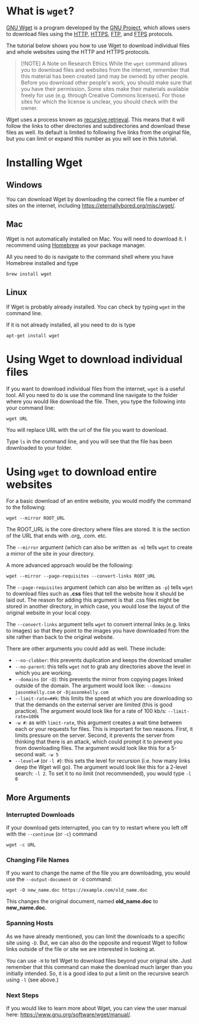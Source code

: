 # What is `wget`?
[GNU Wget](https://www.gnu.org/software/wget/) is a program developed by the [GNU Project](https://en.wikipedia.org/wiki/GNU_Project), which allows users to download files using the [HTTP](https://en.wikipedia.org/wiki/HTTP), [HTTPS](https://en.wikipedia.org/wiki/HTTPS), [FTP](https://en.wikipedia.org/wiki/File_Transfer_Protocol), and [FTPS](https://en.wikipedia.org/wiki/FTPS) protocols. 

The tutorial below shows you how to use Wget to download individual files and whole websites using the HTTP and HTTPS protocols. 

> [!NOTE] A Note on Research Ethics
> While the `wget` command allows you to download files and websites from the internet, remember that this material has been created (and may be owned) by other people. Before you download other people's work, you should make sure that you have their permission. Some sites make their materials available freely for use (e.g. through Creative Commons licenses). For those sites for which the license is unclear, you should check with the owner. 

Wget uses a process known as [recursive retrieval](https://www.gnu.org/software/wget/manual/html_node/Recursive-Download.html). This means that it will follow the links to other directories and subdirectories and download these files as well. Its default is limited to following five links from the original file, but you can limit or expand this number as you will see in this tutorial. 

# Installing Wget

## Windows
You can download Wget by downloading the correct file file a number of sites on the internet, including https://eternallybored.org/misc/wget/. 

## Mac
Wget is not automatically installed on Mac. You will need to download it. I recommend using [Homebrew](https://brew.sh) as your package manager. 

All you need to do is navigate to the command shell where you have Homebrew installed and type
```
brew install wget
```

## Linux
If Wget is probably already installed. You can check by typing `wget` in the command line. 

If it is not already installed, all you need to do is type
```
apt-get install wget
```


# Using Wget to download individual files

If you want to download individual files from the internet, `wget` is a useful tool. All you need to do is use the command line navigate to the folder where you would like download the file. Then, you type the following into your command line:
```
wget URL 
```
You will replace URL with the url of the file you want to download. 

Type `ls` in the command line, and you will see that the file has been downloaded to your folder. 


# Using `wget` to download entire websites

For a basic download of an entire website, you would modify the command to the following:
```
wget --mirror ROOT_URL
```

The ROOT_URL is the core directory where files are stored. It is the section of the URL that ends with .org, .com. etc.

The `--mirror` argument (which can also be written as `-m`) tells `wget` to create a mirror of the site in your directory. 

A more advanced approach would be the following:
```
wget --mirror --page-requisites --convert-links ROOT_URL
```
The `--page-requisites` argument (which can also be written as `-p`)  tells `wget` to download files such as **.css** files that tell the website how it should be laid out. The reason for adding this argument is that .css files might be stored in another directory, in which case, you would lose the layout of the original website in your local copy. 

The `--convert-links` argument tells `wget` to convert internal links (e.g. links to images) so that they point to the images you have downloaded from the site rather than back to the original website. 

There are other arguments you could add as well. These include:
- `--no-clobber`: this prevents duplication and keeps the download smaller
- `--no-parent`: this tells `wget` not to grab any directories above the level in which you are working.
-  `--domains` (or `-D`): this prevents the mirror from copying pages linked outside of the domain. The argument would look like: `--domains jasonmkelly.com` or `-Djasonmkelly.com`
- `--limit-rate=##k`: this limits the speed at which you are downloading so that the demands on the external server are limited (this is good practice). The argument would look like for a rate of 100 kb/s: `--limit-rate=100k`
- `-w #`: as with `limit-rate`, this argument creates a wait time between each or your requests for files. This is important for two reasons. First, it limits pressure on the server. Second, it prevents the server from thinking that there is an attack, which could prompt it to prevent you from downloading files. The argument would look like this for a 5-second wait: `-w 5`
- `--level=#` (or `-l #`): this sets the level for recursion (i.e. how many links deep the Wget will go). The argument would look like this for a 2-level search: `-l 2`. To set it to no limit (not recommended), you would type `-l 0`  

## More Arguments

### Interrupted Downloads
If your download gets interrupted, you can try to restart where you left off with the `--continue` (or `-c`) command
```
wget -c URL
```

### Changing File Names
If you want to change the name of the file you are downloading, you would use the `--output-document` or `-O` command:
```
wget -O new_name.doc https://example.com/old_name.doc
```
This changes the original document, named **old_name.doc** to **new_name.doc**.

### Spanning Hosts
As we have already mentioned, you can limit the downloads to a specific site using `-D`. But, we can also do the opposite and request Wget to follow links outside of the file or site we are interested in looking at. 

You can use `-H` to tell Wget to download files beyond your original site. Just remember that this command can make the download much larger than you initially intended. So, it is a good idea to put a limit on the recursive search using `-l` (see above.)

### Next Steps
If you would like to learn more about Wget, you can view the user manual here: https://www.gnu.org/software/wget/manual/.
